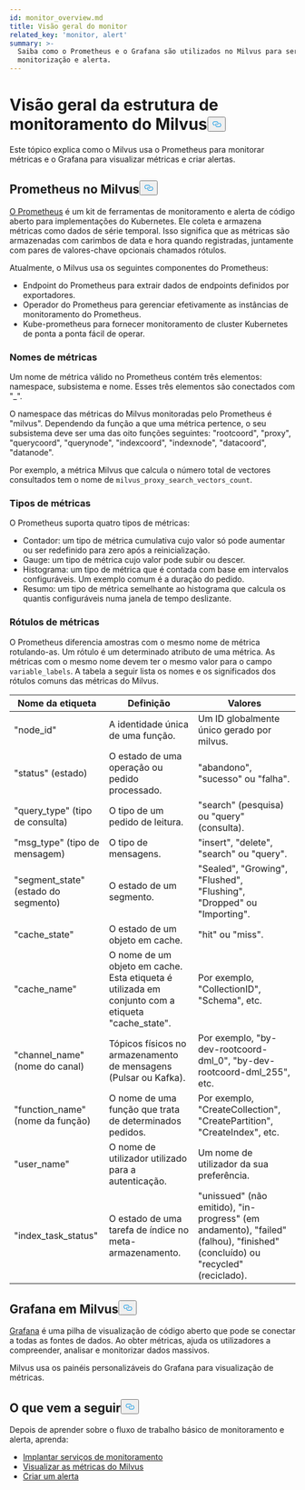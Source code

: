 ```yaml
---
id: monitor_overview.md
title: Visão geral do monitor
related_key: 'monitor, alert'
summary: >-
  Saiba como o Prometheus e o Grafana são utilizados no Milvus para serviços de
  monitorização e alerta.
---
```

<h1 id="Milvus-monitoring-framework-overview" class="common-anchor-header">Visão geral da estrutura de monitoramento do Milvus<button data-href="#Milvus-monitoring-framework-overview" class="anchor-icon" translate="no">
      <svg translate="no"
        aria-hidden="true"
        focusable="false"
        height="20"
        version="1.1"
        viewBox="0 0 16 16"
        width="16"
      >
        <path
          fill="#0092E4"
          fill-rule="evenodd"
          d="M4 9h1v1H4c-1.5 0-3-1.69-3-3.5S2.55 3 4 3h4c1.45 0 3 1.69 3 3.5 0 1.41-.91 2.72-2 3.25V8.59c.58-.45 1-1.27 1-2.09C10 5.22 8.98 4 8 4H4c-.98 0-2 1.22-2 2.5S3 9 4 9zm9-3h-1v1h1c1 0 2 1.22 2 2.5S13.98 12 13 12H9c-.98 0-2-1.22-2-2.5 0-.83.42-1.64 1-2.09V6.25c-1.09.53-2 1.84-2 3.25C6 11.31 7.55 13 9 13h4c1.45 0 3-1.69 3-3.5S14.5 6 13 6z"
        ></path>
      </svg>
    </button></h1><p>Este tópico explica como o Milvus usa o Prometheus para monitorar métricas e o Grafana para visualizar métricas e criar alertas.</p>
<h2 id="Prometheus-in-Milvus" class="common-anchor-header">Prometheus no Milvus<button data-href="#Prometheus-in-Milvus" class="anchor-icon" translate="no">
      <svg translate="no"
        aria-hidden="true"
        focusable="false"
        height="20"
        version="1.1"
        viewBox="0 0 16 16"
        width="16"
      >
        <path
          fill="#0092E4"
          fill-rule="evenodd"
          d="M4 9h1v1H4c-1.5 0-3-1.69-3-3.5S2.55 3 4 3h4c1.45 0 3 1.69 3 3.5 0 1.41-.91 2.72-2 3.25V8.59c.58-.45 1-1.27 1-2.09C10 5.22 8.98 4 8 4H4c-.98 0-2 1.22-2 2.5S3 9 4 9zm9-3h-1v1h1c1 0 2 1.22 2 2.5S13.98 12 13 12H9c-.98 0-2-1.22-2-2.5 0-.83.42-1.64 1-2.09V6.25c-1.09.53-2 1.84-2 3.25C6 11.31 7.55 13 9 13h4c1.45 0 3-1.69 3-3.5S14.5 6 13 6z"
        ></path>
      </svg>
    </button></h2><p><a href="https://prometheus.io/docs/introduction/overview/">O Prometheus</a> é um kit de ferramentas de monitoramento e alerta de código aberto para implementações do Kubernetes. Ele coleta e armazena métricas como dados de série temporal. Isso significa que as métricas são armazenadas com carimbos de data e hora quando registradas, juntamente com pares de valores-chave opcionais chamados rótulos.</p>
<p>Atualmente, o Milvus usa os seguintes componentes do Prometheus:</p>
<ul>
<li>Endpoint do Prometheus para extrair dados de endpoints definidos por exportadores.</li>
<li>Operador do Prometheus para gerenciar efetivamente as instâncias de monitoramento do Prometheus.</li>
<li>Kube-prometheus para fornecer monitoramento de cluster Kubernetes de ponta a ponta fácil de operar.</li>
</ul>
<h3 id="Metric-names" class="common-anchor-header">Nomes de métricas</h3><p>Um nome de métrica válido no Prometheus contém três elementos: namespace, subsistema e nome. Esses três elementos são conectados com &quot;_&quot;.</p>
<p>O namespace das métricas do Milvus monitoradas pelo Prometheus é &quot;milvus&quot;. Dependendo da função a que uma métrica pertence, o seu subsistema deve ser uma das oito funções seguintes: &quot;rootcoord&quot;, &quot;proxy&quot;, &quot;querycoord&quot;, &quot;querynode&quot;, &quot;indexcoord&quot;, &quot;indexnode&quot;, &quot;datacoord&quot;, &quot;datanode&quot;.</p>
<p>Por exemplo, a métrica Milvus que calcula o número total de vectores consultados tem o nome de <code translate="no">milvus_proxy_search_vectors_count</code>.</p>
<h3 id="Metric-types" class="common-anchor-header">Tipos de métricas</h3><p>O Prometheus suporta quatro tipos de métricas:</p>
<ul>
<li>Contador: um tipo de métrica cumulativa cujo valor só pode aumentar ou ser redefinido para zero após a reinicialização.</li>
<li>Gauge: um tipo de métrica cujo valor pode subir ou descer.</li>
<li>Histograma: um tipo de métrica que é contada com base em intervalos configuráveis. Um exemplo comum é a duração do pedido.</li>
<li>Resumo: um tipo de métrica semelhante ao histograma que calcula os quantis configuráveis numa janela de tempo deslizante.</li>
</ul>
<h3 id="Metric-labels" class="common-anchor-header">Rótulos de métricas</h3><p>O Prometheus diferencia amostras com o mesmo nome de métrica rotulando-as. Um rótulo é um determinado atributo de uma métrica. As métricas com o mesmo nome devem ter o mesmo valor para o campo <code translate="no">variable_labels</code>. A tabela a seguir lista os nomes e os significados dos rótulos comuns das métricas do Milvus.</p>
<table>
<thead>
<tr><th>Nome da etiqueta</th><th>Definição</th><th>Valores</th></tr>
</thead>
<tbody>
<tr><td>"node_id"</td><td>A identidade única de uma função.</td><td>Um ID globalmente único gerado por milvus.</td></tr>
<tr><td>"status" (estado)</td><td>O estado de uma operação ou pedido processado.</td><td>&quot;abandono&quot;, &quot;sucesso&quot; ou &quot;falha&quot;.</td></tr>
<tr><td>"query_type" (tipo de consulta)</td><td>O tipo de um pedido de leitura.</td><td>&quot;search&quot; (pesquisa) ou &quot;query&quot; (consulta).</td></tr>
<tr><td>"msg_type" (tipo de mensagem)</td><td>O tipo de mensagens.</td><td>&quot;insert&quot;, &quot;delete&quot;, &quot;search&quot; ou &quot;query&quot;.</td></tr>
<tr><td>"segment_state" (estado do segmento)</td><td>O estado de um segmento.</td><td>&quot;Sealed&quot;, &quot;Growing&quot;, &quot;Flushed&quot;, &quot;Flushing&quot;, &quot;Dropped&quot; ou &quot;Importing&quot;.</td></tr>
<tr><td>"cache_state"</td><td>O estado de um objeto em cache.</td><td>&quot;hit&quot; ou &quot;miss&quot;.</td></tr>
<tr><td>"cache_name"</td><td>O nome de um objeto em cache. Esta etiqueta é utilizada em conjunto com a etiqueta &quot;cache_state&quot;.</td><td>Por exemplo, &quot;CollectionID&quot;, &quot;Schema&quot;, etc.</td></tr>
<tr><td>&quot;channel_name&quot; (nome do canal)</td><td>Tópicos físicos no armazenamento de mensagens (Pulsar ou Kafka).</td><td>Por exemplo, &quot;by-dev-rootcoord-dml_0&quot;, &quot;by-dev-rootcoord-dml_255&quot;, etc.</td></tr>
<tr><td>"function_name" (nome da função)</td><td>O nome de uma função que trata de determinados pedidos.</td><td>Por exemplo, &quot;CreateCollection&quot;, &quot;CreatePartition&quot;, &quot;CreateIndex&quot;, etc.</td></tr>
<tr><td>"user_name"</td><td>O nome de utilizador utilizado para a autenticação.</td><td>Um nome de utilizador da sua preferência.</td></tr>
<tr><td>"index_task_status"</td><td>O estado de uma tarefa de índice no meta-armazenamento.</td><td>&quot;unissued&quot; (não emitido), &quot;in-progress&quot; (em andamento), &quot;failed&quot; (falhou), &quot;finished&quot; (concluído) ou &quot;recycled&quot; (reciclado).</td></tr>
</tbody>
</table>
<h2 id="Grafana-in-Milvus" class="common-anchor-header">Grafana em Milvus<button data-href="#Grafana-in-Milvus" class="anchor-icon" translate="no">
      <svg translate="no"
        aria-hidden="true"
        focusable="false"
        height="20"
        version="1.1"
        viewBox="0 0 16 16"
        width="16"
      >
        <path
          fill="#0092E4"
          fill-rule="evenodd"
          d="M4 9h1v1H4c-1.5 0-3-1.69-3-3.5S2.55 3 4 3h4c1.45 0 3 1.69 3 3.5 0 1.41-.91 2.72-2 3.25V8.59c.58-.45 1-1.27 1-2.09C10 5.22 8.98 4 8 4H4c-.98 0-2 1.22-2 2.5S3 9 4 9zm9-3h-1v1h1c1 0 2 1.22 2 2.5S13.98 12 13 12H9c-.98 0-2-1.22-2-2.5 0-.83.42-1.64 1-2.09V6.25c-1.09.53-2 1.84-2 3.25C6 11.31 7.55 13 9 13h4c1.45 0 3-1.69 3-3.5S14.5 6 13 6z"
        ></path>
      </svg>
    </button></h2><p><a href="https://grafana.com/docs/grafana/latest/introduction/">Grafana</a> é uma pilha de visualização de código aberto que pode se conectar a todas as fontes de dados. Ao obter métricas, ajuda os utilizadores a compreender, analisar e monitorizar dados massivos.</p>
<p>Milvus usa os painéis personalizáveis do Grafana para visualização de métricas.</p>
<h2 id="Whats-next" class="common-anchor-header">O que vem a seguir<button data-href="#Whats-next" class="anchor-icon" translate="no">
      <svg translate="no"
        aria-hidden="true"
        focusable="false"
        height="20"
        version="1.1"
        viewBox="0 0 16 16"
        width="16"
      >
        <path
          fill="#0092E4"
          fill-rule="evenodd"
          d="M4 9h1v1H4c-1.5 0-3-1.69-3-3.5S2.55 3 4 3h4c1.45 0 3 1.69 3 3.5 0 1.41-.91 2.72-2 3.25V8.59c.58-.45 1-1.27 1-2.09C10 5.22 8.98 4 8 4H4c-.98 0-2 1.22-2 2.5S3 9 4 9zm9-3h-1v1h1c1 0 2 1.22 2 2.5S13.98 12 13 12H9c-.98 0-2-1.22-2-2.5 0-.83.42-1.64 1-2.09V6.25c-1.09.53-2 1.84-2 3.25C6 11.31 7.55 13 9 13h4c1.45 0 3-1.69 3-3.5S14.5 6 13 6z"
        ></path>
      </svg>
    </button></h2><p>Depois de aprender sobre o fluxo de trabalho básico de monitoramento e alerta, aprenda:</p>
<ul>
<li><a href="/docs/pt/monitor.md">Implantar serviços de monitoramento</a></li>
<li><a href="/docs/pt/visualize.md">Visualizar as métricas do Milvus</a></li>
<li><a href="/docs/pt/alert.md">Criar um alerta</a></li>
</ul>
